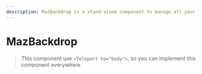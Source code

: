 ```yaml
---
description: MazBackdrop is a stand-alone component to manage all your
---
```


# MazBackdrop

> This component use `<Teleport to="body">`, so you can implement this component everywhere

<ComponentPropDoc component="MazBackdrop" />
